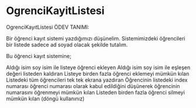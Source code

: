 # OgrenciKayitListesi
OgrenciKayıtListesi
ÖDEV TANIMI:

Bir öğrenci kayıt sistemi yazdığımızı düşünelim. Sistemimizdeki öğrencileri bir listede sadece ad soyad olacak şekilde tutalım.

Bu öğrenci kayıt sistemine;

Aldığı isim soy isim ile listeye öğrenci ekleyen
Aldığı isim soy isim ile eşleşen değeri listeden kaldıran
Listeye birden fazla öğrenci eklemeyi mümkün kılan
Listedeki tüm öğrencileri tek tek ekrana yazdıran
Öğrencinin listedeki index numarası öğrenci numarası olarak kabul edildiğini düşünerek öğrencinin numarasını öğrenmeyi mümkün kılan
Listeden birden fazla öğrenci silmeyi mümkün kılan (döngü kullanınız)
